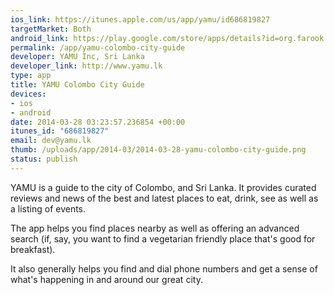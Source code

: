 ```yaml
--- 
ios_link: https://itunes.apple.com/us/app/yamu/id686819827
targetMarket: Both
android_link: https://play.google.com/store/apps/details?id=org.farook.yamu
permalink: /app/yamu-colombo-city-guide
developer: YAMU Inc, Sri Lanka
developer_link: http://www.yamu.lk
type: app
title: YAMU Colombo City Guide
devices: 
- ios
- android
date: 2014-03-28 03:23:57.236854 +00:00
itunes_id: "686819827"
email: dev@yamu.lk
thumb: /uploads/app/2014-03/2014-03-28-yamu-colombo-city-guide.png
status: publish
---
```


YAMU is a guide to the city of Colombo, and Sri Lanka. It provides curated reviews and news of the best and latest places to eat, drink, see as well as a listing of events.

The app helps you find places nearby as well as offering an advanced search (if, say, you want to find a vegetarian friendly place that's good for breakfast).

It also generally helps you find and dial phone numbers and get a sense of what's happening in and around our great city.
